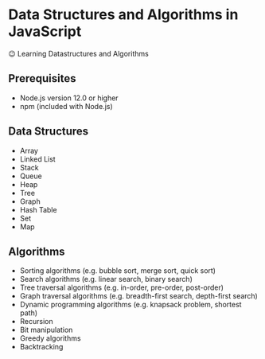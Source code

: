 # Data Structures and Algorithms in JavaScript

😉 Learning Datastructures and Algorithms

## Prerequisites
- Node.js version 12.0 or higher
- npm (included with Node.js)

## Data Structures
- Array
- Linked List
- Stack
- Queue
- Heap
- Tree
- Graph
- Hash Table
- Set
- Map

## Algorithms
- Sorting algorithms (e.g. bubble sort, merge sort, quick sort)
- Search algorithms (e.g. linear search, binary search)
- Tree traversal algorithms (e.g. in-order, pre-order, post-order)
- Graph traversal algorithms (e.g. breadth-first search, depth-first search)
- Dynamic programming algorithms (e.g. knapsack problem, shortest path)
- Recursion
- Bit manipulation
- Greedy algorithms
- Backtracking
